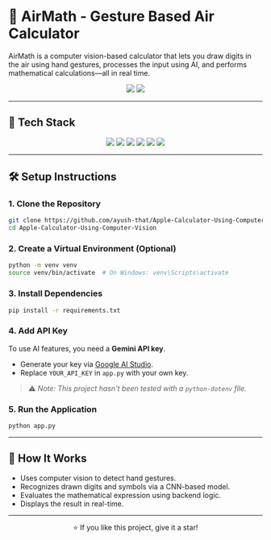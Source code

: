 # 🍎 AirMath - Gesture Based Air Calculator

AirMath is a computer vision-based calculator that lets you draw digits in the air using hand gestures, processes the input using AI, and performs mathematical calculations—all in real time.

<p align="center">
  <img src="https://img.shields.io/github/license/ayush-that/Apple-Calculator-Using-Computer-Vision?style=for-the-badge">
  <img src="https://img.shields.io/github/stars/ayush-that/Apple-Calculator-Using-Computer-Vision?style=for-the-badge">
</p>

---

## 🚀 Tech Stack

<p align="center">
  <img src="https://img.shields.io/badge/python-3670A0?style=for-the-badge&logo=python&logoColor=ffdd54">
  <img src="https://img.shields.io/badge/opencv-%23white.svg?style=for-the-badge&logo=opencv&logoColor=white">
  <img src="https://img.shields.io/badge/flask-%23000.svg?style=for-the-badge&logo=flask&logoColor=white">
  <img src="https://img.shields.io/badge/html5-%23E34F26.svg?style=for-the-badge&logo=html5&logoColor=white">
  <img src="https://img.shields.io/badge/tailwindcss-%2338B2AC.svg?style=for-the-badge&logo=tailwind-css&logoColor=white">
  <img src="https://img.shields.io/badge/javascript-%23323330.svg?style=for-the-badge&logo=javascript&logoColor=%23F7DF1E">
</p>

---

## 🛠️ Setup Instructions

### 1. Clone the Repository

```bash
git clone https://github.com/ayush-that/Apple-Calculator-Using-Computer-Vision.git
cd Apple-Calculator-Using-Computer-Vision
```

### 2. Create a Virtual Environment (Optional)

```bash
python -m venv venv
source venv/bin/activate  # On Windows: venv\Scripts\activate
```

### 3. Install Dependencies

```bash
pip install -r requirements.txt
```

### 4. Add API Key

To use AI features, you need a **Gemini API key**.

- Generate your key via [Google AI Studio](https://makersuite.google.com/app/apikey).
- Replace `YOUR_API_KEY` in `app.py` with your own key.

> ⚠️ *Note: This project hasn't been tested with a `python-dotenv` file.*

### 5. Run the Application

```bash
python app.py
```

---

## 🧠 How It Works

- Uses computer vision to detect hand gestures.
- Recognizes drawn digits and symbols via a CNN-based model.
- Evaluates the mathematical expression using backend logic.
- Displays the result in real-time.

---

<p align="center">
  ⭐ If you like this project, give it a star!
</p>
